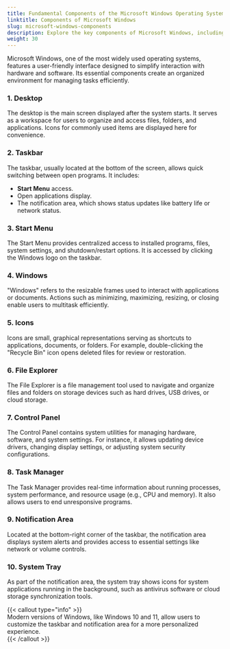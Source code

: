 ```yaml
---
title: Fundamental Components of the Microsoft Windows Operating System
linktitle: Components of Microsoft Windows
slug: microsoft-windows-components
description: Explore the key components of Microsoft Windows, including the desktop, taskbar, Start menu, and system tools, for efficient navigation and management.
weight: 30
---
```


Microsoft Windows, one of the most widely used operating systems, features a user-friendly interface designed to simplify interaction with hardware and software. Its essential components create an organized environment for managing tasks efficiently.

### 1. Desktop

The desktop is the main screen displayed after the system starts. It serves as a workspace for users to organize and access files, folders, and applications. Icons for commonly used items are displayed here for convenience.

### 2. Taskbar

The taskbar, usually located at the bottom of the screen, allows quick switching between open programs. It includes:

- **Start Menu** access.
- Open applications display.
- The notification area, which shows status updates like battery life or network status.

### 3. Start Menu

The Start Menu provides centralized access to installed programs, files, system settings, and shutdown/restart options. It is accessed by clicking the Windows logo on the taskbar.

### 4. Windows

"Windows" refers to the resizable frames used to interact with applications or documents. Actions such as minimizing, maximizing, resizing, or closing enable users to multitask efficiently.

### 5. Icons

Icons are small, graphical representations serving as shortcuts to applications, documents, or folders. For example, double-clicking the "Recycle Bin" icon opens deleted files for review or restoration.

### 6. File Explorer

The File Explorer is a file management tool used to navigate and organize files and folders on storage devices such as hard drives, USB drives, or cloud storage.

### 7. Control Panel

The Control Panel contains system utilities for managing hardware, software, and system settings. For instance, it allows updating device drivers, changing display settings, or adjusting system security configurations.

### 8. Task Manager

The Task Manager provides real-time information about running processes, system performance, and resource usage (e.g., CPU and memory). It also allows users to end unresponsive programs.

### 9. Notification Area

Located at the bottom-right corner of the taskbar, the notification area displays system alerts and provides access to essential settings like network or volume controls.

### 10. System Tray

As part of the notification area, the system tray shows icons for system applications running in the background, such as antivirus software or cloud storage synchronization tools.

{{< callout type="info" >}}  
Modern versions of Windows, like Windows 10 and 11, allow users to customize the taskbar and notification area for a more personalized experience.  
{{< /callout >}}
